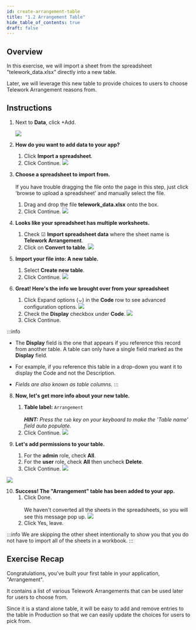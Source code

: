 ```yaml
---
id: create-arrangement-table
title: "1.2 Arrangement Table"
hide_table_of_contents: true
draft: false
---
```


## Overview

In this exercise, we will import a sheet from the spreadsheet "telework_data.xlsx" directly into a new table. 

Later, we will leverage this new table to provide choices to users to choose Telework Arrangement reasons from. 

## Instructions

1. Next to **Data**, click <span className="button-tan-blue">+Add</span>.

    ![](../images/2023-10-18-14-10-10.png)


2. **How do you want to add data to your app?**   
   1. Click **Import a spreadsheet**.
   2. Click <span className="button-purple">Continue</span>.
   ![](images/AddData_ImportASpreadsheet.png)


3. **Choose a spreadsheet to import from.**<br/><br/>
   If you have trouble dragging the file onto the page in this step, just click 'browse to upload a spreadsheet' and manually select the file.
   1. Drag and drop the file <strong>telework_data.xlsx</strong> onto the box.
   2. Click <span className="button-purple">Continue</span>.
   ![](../images/2023-10-18-14-23-13.png)


4. **Looks like your spreadsheet has multiple worksheets.**
   1. Check ☑ <strong>Import spreadsheet data</strong> where the sheet name is **Telework Arrangement**.
   2. Click on <strong>Convert to table</strong>.
   ![](../images/2023-10-19-19-50-12.png)


5. **Import your file into: A new table.**  
   1. Select <strong>Create new table</strong>.
   2. Click <span className="button-purple">Continue</span>.
   ![](../images/2023-10-19-19-55-40.png)



6. **Great! Here's the info we brought over from your spreadsheet**
   1. Click Expand options (⌄) in the **Code** row to see advanced configuration options.
   ![](../images/2023-10-19-19-45-39.png)
   2. Check the <strong>Display</strong> checkbox under **Code**.
   ![](../images/2023-10-19-19-44-21.png)
   3. Click <span className="button-purple">Continue</span>.



:::info
* The **Display** field is the one that appears if you reference this record from another table. A table can only have a single field marked as the **Display** field. 

* For example, if you reference this table in a drop-down you want it to display the Code and not the Description.

* _Fields are also known as table columns._
:::


8. **Now, let's get more info about your new table.**
   1. **Table label:** `Arrangement`<br/><br/>
   _**HINT:** Press the `tab` key on your keyboard to make the 'Table name' field auto populate._
   2. Click <span className="button-purple">Continue</span>.
   ![](../images/2023-10-19-20-45-15.png)


9. **Let's add permissions to your table.**
   1. For the <strong>admin</strong> role, check <strong>All</strong>.
   2. For the <strong>user</strong> role, check <strong>All</strong> then uncheck <strong>Delete</strong>.
   3. Click <span className="button-purple">Continue</span>.
   ![](../images/2023-10-19-20-47-33.png)


![](../images/2023-10-19-20-07-10.png)

10. **Success! The "Arrangement" table has been added to your app.**
    1. Click <span className="button-purple">Done</span>.<br/><br/>
    We haven't converted all the sheets in the spreadsheets, so you will see this message pop up.
    ![](../images/2023-10-18-15-06-40.png)
    2. Click <span className="button-purple">Yes, leave</span>.

:::info
We are skipping the other sheet intentionally to show you that you do not have to import all of the sheets in a workbook. 
:::

## Exercise Recap

Congratulations, you've built your first table in your application, "Arrangement". 

It contains a list of various Telework Arrangements that can be used later for users to choose from. 

Since it is a stand alone table, it will be easy to add and remove entries to the table in Production so that we can easily update the choices for users to pick from.